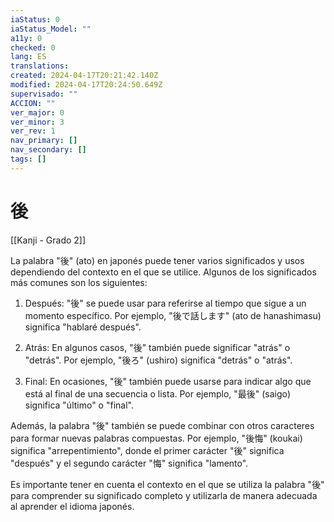 ```yaml
---
iaStatus: 0
iaStatus_Model: ""
a11y: 0
checked: 0
lang: ES
translations: 
created: 2024-04-17T20:21:42.140Z
modified: 2024-04-17T20:24:50.649Z
supervisado: ""
ACCION: ""
ver_major: 0
ver_minor: 3
ver_rev: 1
nav_primary: []
nav_secondary: []
tags: []
---
```

# 後

[[Kanji - Grado 2]]

La palabra "後" (ato) en japonés puede tener varios significados y usos dependiendo del contexto en el que se utilice. Algunos de los significados más comunes son los siguientes:

1. Después: "後" se puede usar para referirse al tiempo que sigue a un momento específico. Por ejemplo, "後で話します" (ato de hanashimasu) significa "hablaré después".

2. Atrás: En algunos casos, "後" también puede significar "atrás" o "detrás". Por ejemplo, "後ろ" (ushiro) significa "detrás" o "atrás".

3. Final: En ocasiones, "後" también puede usarse para indicar algo que está al final de una secuencia o lista. Por ejemplo, "最後" (saigo) significa "último" o "final".

Además, la palabra "後" también se puede combinar con otros caracteres para formar nuevas palabras compuestas. Por ejemplo, "後悔" (koukai) significa "arrepentimiento", donde el primer carácter "後" significa "después" y el segundo carácter "悔" significa "lamento".

Es importante tener en cuenta el contexto en el que se utiliza la palabra "後" para comprender su significado completo y utilizarla de manera adecuada al aprender el idioma japonés.
